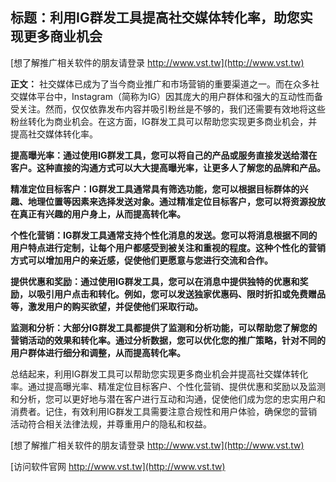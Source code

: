## **标题：利用IG群发工具提高社交媒体转化率，助您实现更多商业机会**

[想了解推广相关软件的朋友请登录 http://www.vst.tw](http://www.vst.tw)

**正文：**
社交媒体已成为了当今商业推广和市场营销的重要渠道之一。而在众多社交媒体平台中，Instagram（简称为IG）因其庞大的用户群体和强大的互动性而备受关注。然而，仅仅依靠发布内容并吸引粉丝是不够的，我们还需要有效地将这些粉丝转化为商业机会。在这方面，IG群发工具可以帮助您实现更多商业机会，并提高社交媒体转化率。

**提高曝光率：通过使用IG群发工具，您可以将自己的产品或服务直接发送给潜在客户。这种直接的沟通方式可以大大提高曝光率，让更多人了解您的品牌和产品。**

**精准定位目标客户：IG群发工具通常具有筛选功能，您可以根据目标群体的兴趣、地理位置等因素来选择发送对象。通过精准定位目标客户，您可以将资源投放在真正有兴趣的用户身上，从而提高转化率。**

**个性化营销：IG群发工具通常支持个性化消息的发送。您可以将消息根据不同的用户特点进行定制，让每个用户都感受到被关注和重视的程度。这种个性化的营销方式可以增加用户的亲近感，促使他们更愿意与您进行交流和合作。**

**提供优惠和奖励：通过使用IG群发工具，您可以在消息中提供独特的优惠和奖励，以吸引用户点击和转化。例如，您可以发送独家优惠码、限时折扣或免费赠品等，激发用户的购买欲望，并促使他们采取行动。**

**监测和分析：大部分IG群发工具都提供了监测和分析功能，可以帮助您了解您的营销活动的效果和转化率。通过分析数据，您可以优化您的推广策略，针对不同的用户群体进行细分和调整，从而提高转化率。**

总结起来，利用IG群发工具可以帮助您实现更多商业机会并提高社交媒体转化率。通过提高曝光率、精准定位目标客户、个性化营销、提供优惠和奖励以及监测和分析，您可以更好地与潜在客户进行互动和沟通，促使他们成为您的忠实用户和消费者。记住，有效利用IG群发工具需要注意合规性和用户体验，确保您的营销活动符合相关法律法规，并尊重用户的隐私和权益。

[想了解推广相关软件的朋友请登录 http://www.vst.tw](http://www.vst.tw)


[访问软件官网 http://www.vst.tw](http://www.vst.tw)
